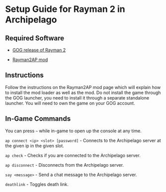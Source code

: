 # Setup Guide for Rayman 2 in Archipelago

## Required Software
- [GOG release of Rayman 2](https://www.gog.com/en/game/rayman_2_the_great_escape)

- [Rayman2AP mod](https://github.com/Aeltumn/Rayman2AP)


## Instructions

Follow the instructions on the Rayman2AP mod page which will explain how to install the mod loader as well as the mod. Do not install the game through the GOG launcher, you need to install it through a separate standalone launcher. You will need to own the game on your GOG account.


## In-Game Commands

You can press `~` while in-game to open up the console at any time.

`ap connect <ip> <slot> [password]` - Connects to the Archipelago server at the given ip in the given slot.

`ap check` - Checks if you are connected to the Archipelago server.

`ap disconnect` - Disconnects from the Archipelago server.

`say <message>` - Send a chat message to the Archipelago server.

`deathlink` - Toggles death link.
